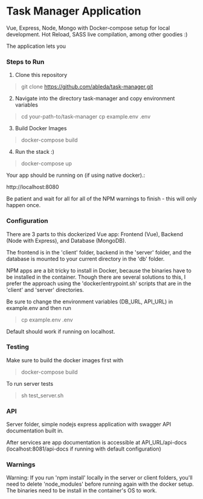 # Task Manager Application
Vue, Express, Node, Mongo with Docker-compose setup for local development. Hot Reload, SASS live compilation, among other goodies :)

The application lets you

### Steps to Run

1. Clone this repository

> git clone https://github.com/ableda/task-manager.git

2. Navigate into the directory task-manager and copy environment variables

> cd your-path-to/task-manager
> cp example.env .env

3. Build Docker Images

> docker-compose build

4. Run the stack :)

> docker-compose up

Your app should be running on (if using native docker).:

http://localhost:8080

Be patient and wait for all for all of the NPM warnings to finish - this will only happen once.


### Configuration

There are 3 parts to this dockerized Vue app: Frontend (Vue), Backend (Node with Express), and Database (MongoDB).

The frontend is in the 'client' folder, backend in the 'server' folder, and the database is mounted to your current directory in the 'db' folder.

NPM apps are a bit tricky to install in Docker, because the binaries have to be installed in the container. Though there are several solutions to this, I prefer the approach using the 'docker/entrypoint.sh' scripts that are in the 'client' and 'server' directories.

Be sure to change the environment variables (DB_URL, API_URL) in example.env and then run
> cp example.env .env

Default should work if running on localhost.

### Testing

Make sure to build the docker images first with
> docker-compose build

To run server tests
> sh test_server.sh

### API

Server folder, simple nodejs express application with swagger API documentation built in.

After services are app documentation is accessible at API_URL/api-docs (localhost:8081/api-docs if running with default configuration)

### Warnings

Warning: If you run 'npm install' locally in the server or client folders, you'll need to delete 'node_modules' before running again with the docker setup. The binaries need to be install in the container's OS to work.
